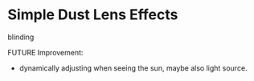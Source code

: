 # Simple Dust Lens Effects
blinding

FUTURE Improvement:

- dynamically adjusting when seeing the sun, maybe also light source.

  
